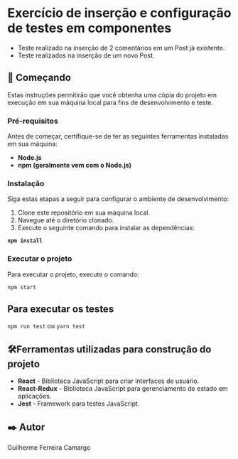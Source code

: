 # Exercício de inserção e configuração de testes em componentes

- Teste realizado na inserção de 2 comentários em um Post já existente.
- Teste realizados na inserção de um novo Post.

## 🚀 Começando

Estas instruções permitirão que você obtenha uma cópia do projeto em execução em sua máquina local para fins de desenvolvimento e teste.

### Pré-requisitos

Antes de começar, certifique-se de ter as seguintes ferramentas instaladas em sua máquina:

- **Node.js**
- **npm (geralmente vem com o Node.js)**

### Instalação

Siga estas etapas a seguir para configurar o ambiente de desenvolvimento:

1. Clone este repositório em sua máquina local.
2. Navegue até o diretório clonado.
3. Execute o seguinte comando para instalar as dependências:

  **``npm install``**

### Executar o projeto

Para executar o projeto, execute o comando:

`npm start`

## Para executar os testes
    
`npm run test` ou `yarn test`


## 🛠️Ferramentas utilizadas para construção do projeto

* **React** - Biblioteca JavaScript para criar interfaces de usuário.
* **React-Redux** - Biblioteca JavaScript para gerenciamento de estado em aplicações.
* **Jest** - Framework para testes JavaScript.

## ✒️ Autor

Guilherme Ferreira Camargo

